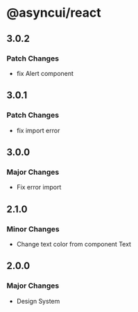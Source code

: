 # @asyncui/react

## 3.0.2

### Patch Changes

- fix Alert component

## 3.0.1

### Patch Changes

- fix import error

## 3.0.0

### Major Changes

- Fix error import

## 2.1.0

### Minor Changes

- Change text color from component Text

## 2.0.0

### Major Changes

- Design System
